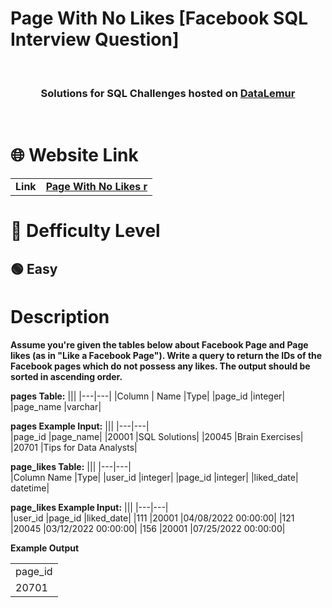 # Page With No Likes [Facebook SQL Interview Question]

  <br>
<div align="center"> 

  <h3>Solutions for SQL Challenges hosted on <a href="https://datalemur.com/">DataLemur</a></h3>
 
</div>
 <br>
 
# 🌐 Website Link

|||
|---|---|
|**Link**|**<a href="https://datalemur.com/questions/sql-page-with-no-likes">Page With No Likes r<a>**|
  
# 🎯 Defficulty Level
  
  <h2> 🟢 Easy </h2>
  
# Description
  
**Assume you're given the tables below about Facebook Page and Page likes (as in "Like a Facebook Page").
Write a query to return the IDs of the Facebook pages which do not possess any likes. The output should be sorted in ascending order.**

**pages Table:**
|||
 |---|---|
 |Column | Name	|Type|
 |page_id	|integer|
|page_name	|varchar|
  
**pages Example Input:**
 |||
 |---|---|  
|page_id	|page_name|
|20001	|SQL Solutions|
|20045	|Brain Exercises|
|20701	|Tips for Data Analysts|
  
**page_likes Table:**
 |||
 |---|---|   
|Column Name	|Type|
|user_id	|integer|
|page_id	|integer|
|liked_date|	datetime|
  
**page_likes Example Input:**
  |||
 |---|---|    
|user_id	|page_id	|liked_date|
|111	|20001	|04/08/2022 00:00:00|
|121	|20045	|03/12/2022 00:00:00|
|156	|20001	|07/25/2022 00:00:00|
  
**Example Output**
  
 ||
 |---|  
|page_id|
|20701|
